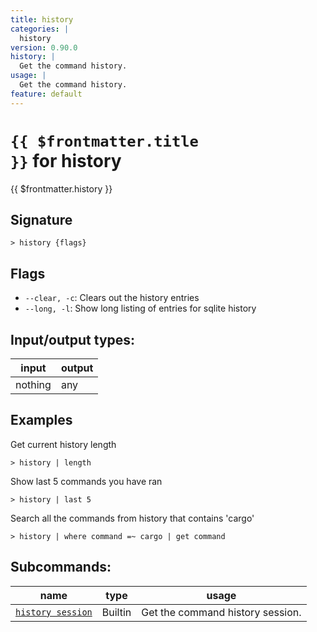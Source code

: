 ```yaml
---
title: history
categories: |
  history
version: 0.90.0
history: |
  Get the command history.
usage: |
  Get the command history.
feature: default
---
```


<!-- This file is automatically generated. Please edit the command in https://github.com/nushell/nushell instead. -->

# <code>{{ $frontmatter.title }}</code> for history

<div class='command-title'>{{ $frontmatter.history }}</div>

## Signature

`> history {flags} `

## Flags

- `--clear, -c`: Clears out the history entries
- `--long, -l`: Show long listing of entries for sqlite history

## Input/output types:

| input   | output |
| ------- | ------ |
| nothing | any    |

## Examples

Get current history length

```nushell
> history | length

```

Show last 5 commands you have ran

```nushell
> history | last 5

```

Search all the commands from history that contains 'cargo'

```nushell
> history | where command =~ cargo | get command

```

## Subcommands:

| name                                                   | type    | usage                            |
| ------------------------------------------------------ | ------- | -------------------------------- |
| [`history session`](/commands/docs/history_session.md) | Builtin | Get the command history session. |
